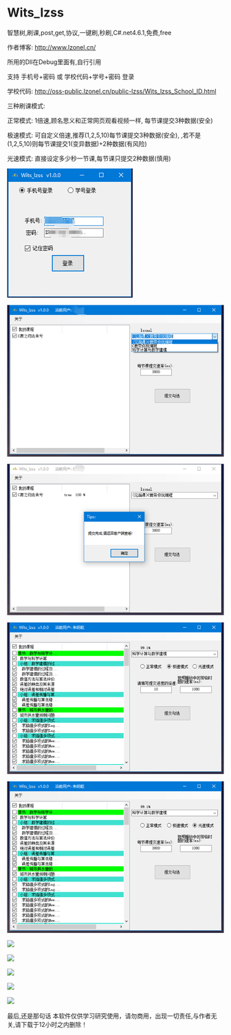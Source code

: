 # Wits_lzss

智慧树,刷课,post,get,协议,一键刷,秒刷,C#.net4.6.1,免费,free

作者博客: http://www.lzonel.cn/

所用的Dll在Debug里面有,自行引用

支持 手机号+密码 或 学校代码+学号+密码 登录

学校代码: http://oss-public.lzonel.cn/public-lzss/Wits_lzss_School_ID.html

三种刷课模式:

正常模式: 1倍速,顾名思义和正常网页观看视频一样, 每节课提交3种数据(安全)

极速模式: 可自定义倍速,推荐(1,2,5,10)每节课提交3种数据(安全), ,若不是(1,2,5,10)则每节课提交1(变异数据)+2种数据(有风险)

光速模式: 直接设定多少秒一节课,每节课只提交2种数据(慎用)

![](20200603110400000.png)

![](20200603110400001.png)

![](20200603110400002.png)

![](20200603110400003.png)

![](20200603110400004.png)

![](http://oss.lzonel.cn/zs.lzonel.cn/2020/5/20200603110400000.png)

![](http://oss.lzonel.cn/zs.lzonel.cn/2020/5/20200603110400001.png)

![](http://oss.lzonel.cn/zs.lzonel.cn/2020/5/20200603110400002.png)

![](http://oss.lzonel.cn/zs.lzonel.cn/2020/5/20200603110400003.png)

![](http://oss.lzonel.cn/zs.lzonel.cn/2020/5/20200603110400004.png)


最后,还是那句话 本软件仅供学习研究使用，请勿商用，出现一切责任,与作者无关,请下载于12小时之内删除！
 
